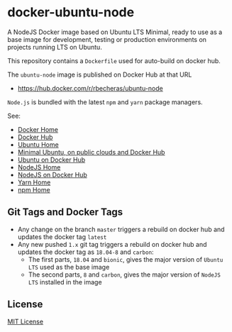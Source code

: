 # docker-ubuntu-node

A NodeJS Docker image based on Ubuntu LTS Minimal, ready to use as a base image for development, testing or production environments on projects running LTS on Ubuntu.

This repository contains a `Dockerfile` used for auto-build on docker hub.

The `ubuntu-node` image is published on Docker Hub at that URL

* https://hub.docker.com/r/rbecheras/ubuntu-node

`Node.js` is bundled with the latest `npm` and `yarn` package managers.

See:

* [Docker Home](https://www.docker.com)
* [Docker Hub](https://hub.docker.com)
* [Ubuntu Home](https://www.ubuntu.com)
* [Minimal Ubuntu, on public clouds and Docker Hub](https://blog.ubuntu.com/2018/07/09/minimal-ubuntu-released)
* [Ubuntu on Docker Hub](https://hub.docker.com/_/ubuntu/)
* [NodeJS Home](https://nodejs.org)
* [NodeJS on Docker Hub](https://hub.docker.com/_/node/)
* [Yarn Home](https://yarnpkg.com)
* [npm Home](https://www.npmjs.com)

## Git Tags and Docker Tags

- Any change on the branch `master` triggers a rebuild on docker hub and updates the docker tag `latest`
- Any new pushed `1.x` git tag triggers a rebuild on docker hub and updates the docker tag as `18.04-8` and `carbon`:
    * The first parts, `18.04` and `bionic`, gives the major version of `Ubuntu LTS` used as the base image
    * The second parts, `8` and `carbon`, gives the major version of `NodeJS LTS` installed in the image


## License

[MIT License](LICENSE)
